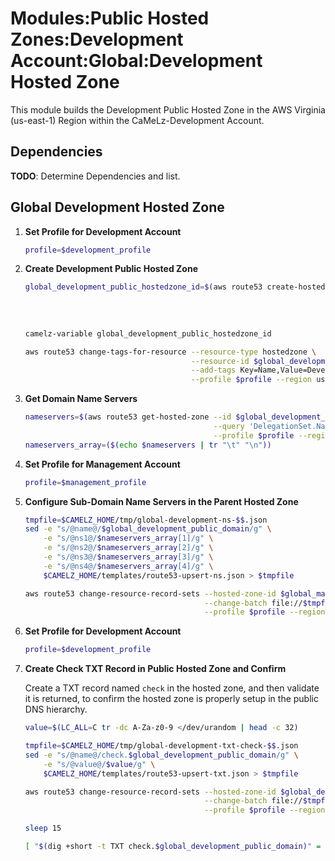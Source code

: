 # Modules:Public Hosted Zones:Development Account:Global:Development Hosted Zone

This module builds the Development Public Hosted Zone in the AWS Virginia (us-east-1) Region within the
CaMeLz-Development Account.

## Dependencies

**TODO**: Determine Dependencies and list.

## Global Development Hosted Zone

1. **Set Profile for Development Account**

    ```bash
    profile=$development_profile
    ```

1. **Create Development Public Hosted Zone**

    ```bash
    global_development_public_hostedzone_id=$(aws route53 create-hosted-zone --name $global_development_public_domain \
                                                                             --hosted-zone-config Comment="Public Zone for $global_development_public_domain",PrivateZone=false \
                                                                             --caller-reference $(date +%s) \
                                                                             --query 'HostedZone.Id' \
                                                                             --profile $profile --region us-east-1 --output text | cut -f3 -d /)
    camelz-variable global_development_public_hostedzone_id

    aws route53 change-tags-for-resource --resource-type hostedzone \
                                         --resource-id $global_development_public_hostedzone_id \
                                         --add-tags Key=Name,Value=Development-PublicHostedZone Key=Company,Value=CaMeLz Key=Environment,Value=Development \
                                         --profile $profile --region us-east-1 --output text
    ```

1. **Get Domain Name Servers**

    ```bash
    nameservers=$(aws route53 get-hosted-zone --id $global_development_public_hostedzone_id \
                                              --query 'DelegationSet.NameServers' \
                                              --profile $profile --region us-east-1 --output text)
    nameservers_array=($(echo $nameservers | tr "\t" "\n"))
    ```

1. **Set Profile for Management Account**

    ```bash
    profile=$management_profile
    ```

1. **Configure Sub-Domain Name Servers in the Parent Hosted Zone**

    ```bash
    tmpfile=$CAMELZ_HOME/tmp/global-development-ns-$$.json
    sed -e "s/@name@/$global_development_public_domain/g" \
        -e "s/@ns1@/$nameservers_array[1]/g" \
        -e "s/@ns2@/$nameservers_array[2]/g" \
        -e "s/@ns3@/$nameservers_array[3]/g" \
        -e "s/@ns4@/$nameservers_array[4]/g" \
        $CAMELZ_HOME/templates/route53-upsert-ns.json > $tmpfile

    aws route53 change-resource-record-sets --hosted-zone-id $global_management_public_hostedzone_id \
                                            --change-batch file://$tmpfile \
                                            --profile $profile --region us-east-1 --output text
    ```

1. **Set Profile for Development Account**

    ```bash
    profile=$development_profile
    ```

1. **Create Check TXT Record in Public Hosted Zone and Confirm**

   Create a TXT record named `check` in the hosted zone, and then validate it is returned, to confirm the hosted zone is
   properly setup in the public DNS hierarchy.

    ```bash
    value=$(LC_ALL=C tr -dc A-Za-z0-9 </dev/urandom | head -c 32)

    tmpfile=$CAMELZ_HOME/tmp/global-development-txt-check-$$.json
    sed -e "s/@name@/check.$global_development_public_domain/g" \
        -e "s/@value@/$value/g" \
        $CAMELZ_HOME/templates/route53-upsert-txt.json > $tmpfile

    aws route53 change-resource-record-sets --hosted-zone-id $global_development_public_hostedzone_id \
                                            --change-batch file://$tmpfile \
                                            --profile $profile --region us-east-1 --output text

    sleep 15

    [ "$(dig +short -t TXT check.$global_development_public_domain)" = "\"$value\"" ] && echo "Check confirmed" || echo "Check failed"
    ```
